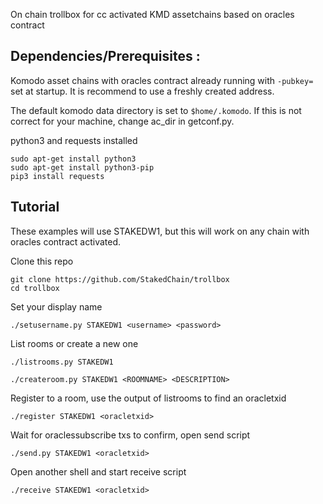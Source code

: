 On chain trollbox for cc activated KMD assetchains based on oracles contract

## Dependencies/Prerequisites :
Komodo asset chains with oracles contract already running with `-pubkey=` set at startup. It is recommend to use a freshly created address. 

The default komodo data directory is set to `$home/.komodo`. If this is not correct for your machine, change ac_dir in getconf.py. 

python3 and requests installed 
```shell 
sudo apt-get install python3
sudo apt-get install python3-pip
pip3 install requests
```

## Tutorial
These examples will use STAKEDW1, but this will work on any chain with oracles contract activated.

Clone this repo
```shell
git clone https://github.com/StakedChain/trollbox
cd trollbox
```

Set your display name
```shell
./setusername.py STAKEDW1 <username> <password>
```

List rooms or create a new one
```shell
./listrooms.py STAKEDW1
```
```shell
./createroom.py STAKEDW1 <ROOMNAME> <DESCRIPTION>
```

Register to a room, use the output of listrooms to find an oracletxid
```shell
./register STAKEDW1 <oracletxid>
```

Wait for oraclessubscribe txs to confirm, open send script
```shell
./send.py STAKEDW1 <oracletxid>
```

Open another shell and start receive script
```shell
./receive STAKEDW1 <oracletxid>
```
